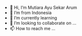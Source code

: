 - 👋 Hi, I’m Mutiara Ayu Sekar Arum
- 👀 I’m from Indonesia
- 🌱 I’m currently learning 
- 💞️ I’m looking to collaborate on ...
- 📫 How to reach me ...

<!---
mutiaraayu020603/mutiaraayu020603 is a ✨ special ✨ repository because its `README.md` (this file) appears on your GitHub profile.
You can click the Preview link to take a look at your changes.
--->
